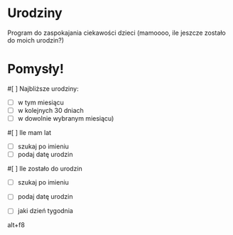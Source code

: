 Urodziny
========
Program do zaspokajania ciekawości dzieci (mamoooo, ile jeszcze zostało do moich urodzin?)

Pomysły!
========
#[ ] Najbliższe urodziny:
- [ ] w tym miesiącu
- [ ] w kolejnych 30 dniach
- [ ] w dowolnie wybranym miesiącu)

#[ ] Ile mam lat
- [ ] szukaj po imieniu
- [ ] podaj datę urodzin

#[ ] Ile zostało do urodzin
- [ ] szukaj po imieniu
- [ ] podaj datę urodzin
- [ ] jaki dzień tygodnia


alt+f8

